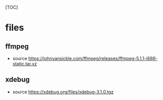[TOC]

# files
## ffmpeg
- source https://johnvansickle.com/ffmpeg/releases/ffmpeg-5.1.1-i686-static.tar.xz
## xdebug
- source https://xdebug.org/files/xdebug-3.1.0.tgz